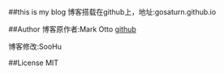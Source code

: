 ##this is my blog
博客搭载在github上，地址:gosaturn.github.io





##Author
博客原作者:Mark Otto 
[github](github.com/mdo)

博客修改:SooHu

##License
MIT
